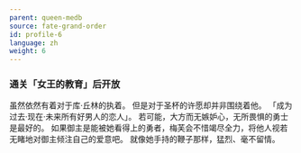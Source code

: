 ```yaml
---
parent: queen-medb
source: fate-grand-order
id: profile-6
language: zh
weight: 6
---
```


### 通关「女王的教育」后开放

虽然依然有着对于库·丘林的执着。
但是对于圣杯的许愿却并非围绕着他。
「成为过去·现在·未来所有好男人的恋人」。
若可能，大方而无嫉妒心，无所畏惧的勇士是最好的。
如果御主是能被她看得上的勇者，梅芙会不惜竭尽全力，将他人视若无睹地对御主倾注自己的爱意吧。
就像她手持的鞭子那样，猛烈、毫不留情。
